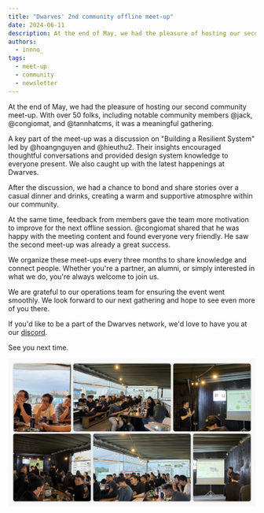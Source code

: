 ```yaml
---
title: "Dwarves' 2nd community offline meet-up"
date: 2024-06-11
description: At the end of May, we had the pleasure of hosting our second community meet-up. Over 50 folks, including notable community members, joined us.
authors:
  - innno_
tags:
  - meet-up
  - community
  - newsletter
---
```

At the end of May, we had the pleasure of hosting our second community meet-up. With over 50 folks, including notable community members @jack, @congiomat, and @tannhatcms, it was a meaningful gathering.

A key part of the meet-up was a discussion on "Building a Resilient System" led by @hoangnguyen and @hieuthu2. Their insights encouraged thoughtful conversations and provided design system knowledge to everyone present. We also caught up with the latest happenings at Dwarves.

After the discussion, we had a chance to bond and share stories over a casual dinner and drinks, creating a warm and supportive atmosphre within our community.

At the same time, feedback from members gave the team more motivation to improve for the next offline session. @congiomat shared that he was happy with the meeting content and found everyone very friendly. He saw the second meet-up was already a great success.

We organize these meet-ups every three months to share knowledge and connect people. Whether you're a partner, an alumni, or simply interested in what we do, you're always welcome to join us.

We are grateful to our operations team for ensuring the event went smoothly. We look forward to our next gathering and hope to see even more of you there.

If you'd like to be a part of the Dwarves network, we'd love to have you at our [discord](discord.gg/dfoundation ).

See you next time.

![](assets/dwarves-2nd-community-meet-up_dwarves-2nd-meetup.webp)
